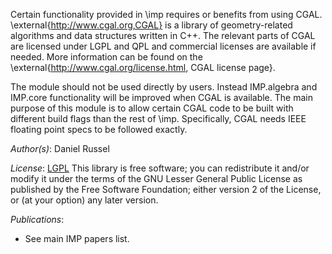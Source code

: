 Certain functionality provided in \imp requires or benefits from using CGAL.
\external{http://www.cgal.org,CGAL} is a library of geometry-related
algorithms and data structures written in C++. The relevant parts of
CGAL are licensed under LGPL and QPL and commercial licenses are
available if needed. More information can be found on the
\external{http://www.cgal.org/license.html, CGAL license page}.

The module should not be used directly by users. Instead IMP.algebra and IMP.core functionality will be improved when CGAL is available. The main purpose of this module is to allow certain CGAL code to be built with different build flags than the rest of \imp. Specifically, CGAL needs IEEE floating point specs to be followed exactly.

_Author(s)_: Daniel Russel

_License_: [LGPL](http://www.gnu.org/licenses/old-licenses/lgpl-2.1.html)
This library is free software; you can redistribute it and/or
modify it under the terms of the GNU Lesser General Public
License as published by the Free Software Foundation; either
version 2 of the License, or (at your option) any later version.

_Publications_:
 - See main IMP papers list.
